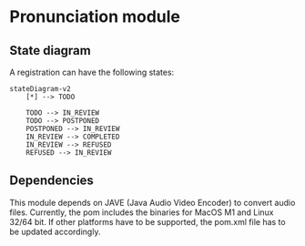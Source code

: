 # Pronunciation module

## State diagram

A registration can have the following states: 

```mermaid
stateDiagram-v2
    [*] --> TODO

    TODO --> IN_REVIEW
    TODO --> POSTPONED
    POSTPONED --> IN_REVIEW
    IN_REVIEW --> COMPLETED
    IN_REVIEW --> REFUSED
    REFUSED --> IN_REVIEW
```


## Dependencies

This module depends on JAVE (Java Audio Video Encoder) to convert audio files. Currently, the pom includes the binaries for MacOS M1 and Linux 32/64 bit.
If other platforms have to be supported, the pom.xml file has to be updated accordingly.
